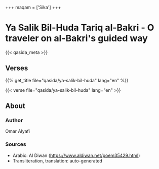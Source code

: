 +++
maqam = ['Sika']
+++
# Ya Salik Bil-Huda Tariq al-Bakri - O traveler on al-Bakri's guided way

{{< qasida_meta >}}

## Verses

{{% get_title file="qasida/ya-salik-bil-huda" lang="en" %}}

{{< verse file="qasida/ya-salik-bil-huda" lang="en" >}}

## About

### Author
Omar Alyafi

### Sources
- Arabic: Al Diwan (https://www.aldiwan.net/poem35429.html)
- Transliteration, translation: auto-generated
